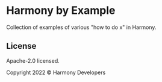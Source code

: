 # Harmony by Example

Collection of examples of various "how to do x" in Harmony.

## License

Apache-2.0 licensed.

Copyright 2022 © Harmony Developers
